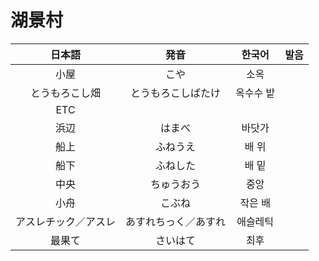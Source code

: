 # 湖景村

|日本語|発音|한국어|발음|
|:-:|:-:|:-:|:-:|
|小屋|こや|소옥||
|とうもろこし畑|とうもろこしばたけ|옥수수 밭||
|ETC||||
|浜辺|はまべ|바닷가||
|船上|ふねうえ|배 위||
|船下|ふねした|배 밑||
|中央|ちゅうおう|중앙||
|小舟|こぶね|작은 배||
|アスレチック／アスレ|あすれちっく／あすれ|애슬레틱||
|最果て|さいはて|최후||